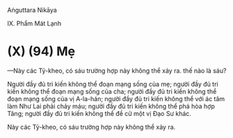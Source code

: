 Aṅguttara Nikāya

IX. Phẩm Mát Lạnh

# (X) (94) Mẹ

—Này các Tỷ-kheo, có sáu trường hợp này không thể xảy ra. thế nào là sáu?

Người đầy đủ tri kiến không thể đoạn mạng sống của mẹ; người đầy đủ tri kiến không thể đoạn mạng sống của cha; người đầy đủ tri kiến không thể đoạn mạng sống của vị A-la-hán; người đầy đủ tri kiến không thể với ác tâm làm Như Lai phải chảy máu; người đầy đủ tri kiến không thể phá hòa hợp Tăng; người đầy đủ tri kiến không thể đề cử một vị Ðạo Sư khác.

Này các Tỷ-kheo, có sáu trường hợp này không thể xảy ra.

